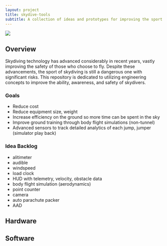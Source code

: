 ```yaml
---
layout: project
title: skydive-tools
subtitle: A collection of ideas and prototypes for improving the sport of skydiving.
---
```


<img src="http://niftyhedgehog.com/skydive-tools/images/cypres2.jpg">

## Overview
Skydiving technology has advanced considerably in recent years, vastly improving the safety of those who choose to fly. Despite these advancements, the sport of skydiving is still a dangerous one with significant risks. This repository is dedicated to utilizing engineering concepts to improve the ability, awareness, and safety of skydivers.

### Goals
* Reduce cost
* Reduce equipment size, weight
* Increase efficiency on the ground so more time can be spent in the sky
* Improve ground training through body flight simulations (non-tunnel)
* Advanced sensors to track detailed analytics of each jump, jumper (simulator play back)

### Idea Backlog
* alitimeter
* audible
* windspeed
* load clock
* HUD with telemetry, velocity, obstacle data
* body flight simulation (aerodynamics)
* point counter
* camera
* auto parachute packer
* AAD

## Hardware

## Software
